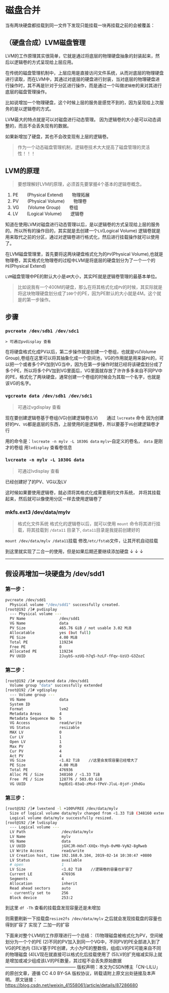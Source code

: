 # 磁盘合并

当有两块硬盘都挂载到同一文件下发现只能挂载一块再挂载之前的会被覆盖：

## （硬盘合成）LVM磁盘管理

LVM的工作原理其实很简单，它就是通过将底层的物理硬盘抽象的封装起来，然后以逻辑卷的方式呈现给上层应用。

在传统的磁盘管理机制中，上层应用是直接访问文件系统，从而对底层的物理硬盘进行读取，而在LVM中，其通过对底层的硬盘进行封装，当对底层的物理硬盘进行操作时，其不再是针对于分区进行操作，而是通过一个叫做`逻辑卷`的来对其进行底层的磁盘管理操作。

比如说增加一个物理硬盘，这个时候上层的服务是感觉不到的，因为呈现给上次服务的是以逻辑卷的方式。

LVM最大的特点就是可以对磁盘进行动态管理。
因为逻辑卷的大小是可以动态调整的，而且不会丢失现有的数据。

如果新增加了硬盘，其也不会改变现有上层的逻辑卷。
> 作为一个动态磁盘管理机制，逻辑卷技术大大提高了磁盘管理的灵活性！！！

## LVM的原理

> 要想理解好LVM的原理，必须首先要掌握4个基本的逻辑卷概念。

1. PE　　(Physical Extend)　　物理拓展
2. PV　　(Physical Volume)　　物理卷
3. VG　　(Volume Group)　　卷组
4. LV　　(Logical Volume)　　逻辑卷


知道在使用LVM对磁盘进行动态管理以后，是以逻辑卷的方式呈现给上层的服务的。所以所有的操作目的，其实就是去创建一个`LV`(Logical Volume)
逻辑卷就是用来取代之前的分区，通过对逻辑卷进行格式化，然后进行挂载操作就可以使用了。

在LVM磁盘管理里，首先要将这两块硬盘格式化为的`PV`(Physical Volume),也就是物理卷，其实格式化物理卷的过程中LVM是将底层的硬盘划分为了一个一个的`PE`(Physical Extend)

`LVM`磁盘管理中PE的默认大小是`4M`大小，其实PE就是逻辑卷管理的最基本单位。

> 比如说我有一个400M的硬盘，那么在将其格式化成`PV`的时候，其实际就是将这块物理硬盘划分成了`100`个的PE，因为PE默认的大小就是4M。这个就是的第一步操作。

## 步骤

### `pvcreate /dev/sdb1 /dev/sdc1`

    > 可通过pvdisplay 查看

在将硬盘格式化成PV以后，第二步操作就是创建一个卷组，也就是`VG`(Volume Group),卷组在这里可以将其抽象化成一个空间池，VG的作用就是用来装`PE`的，可以把一个或者多个PV加到VG当中，因为在第一步操作时就已经将该硬盘划分成了多个PE，所以将多个PV加到VG里面后，VG里面就存放了许许多多来自不同PV中的PE，格式化了两块硬盘，通常创建一个卷组的时候会为其取一个名字，也就是该VG的名字。

### `vgcreate data /dev/sdb1 /dev/sdc1`

> 可通过vgdisplay 查看

现在要创建逻辑卷基于卷组(VG)创建逻辑卷(LV)　　通过 `lvcreate` 命令
因为创建好的`PV`、`VG`都是底层的东西，上层使用的是逻辑卷，所以要基于`VG`创建逻辑卷才行

用的命令是：`lvcreate -n mylv -L 1030G data` 
    `mylv`–自定义的卷名， `data` 是刚才的卷组 用`lvdisplay` 查看卷信息

### `lvcreate -n mylv -L 1030G data`

> 可通过lvdisplay 查看

已经创建好了的PV、VG以及LV

这时候如果要使用逻辑卷，就必须将其格式化成需要用的文件系统，
并将其挂载起来，然后就可以像使用分区一样去使用逻辑卷了

### mkfs.ext3 /dev/data/mylv

> 格式化文件系统
格式化的逻辑卷以后，就可以使用 `mount` 命令将其进行挂载，将其挂载到 `/data11` 目录下, `data11`目录是我提前创建好的

`mount /dev/data/mylv /data11`挂载
修改`/etc/fstab`文件，让其开机自动挂载

到这里就实现了二合一的使用，但是如果后期还要继续添加硬盘 ↓ ↓ ↓

---------

## 假设再增加一块硬盘为 /dev/sdd1

### 第一步：

```sh
pvcreate /dev/sdd1
  Physical volume "/dev/sdd1" successfully created.
[root@192 /]# pvdisplay
  --- Physical volume ---
  PV Name               /dev/sdd1
  VG Name               data
  PV Size               465.76 GiB / not usable 3.02 MiB
  Allocatable           yes (but full)
  PE Size               4.00 MiB
  Total PE              119234
  Free PE               0
  Allocated PE          119234
  PV UUID               2JuybS-xzUQ-h7q5-hzLF-fFqv-UzU3-G3ZozC
```

### 第二步：

```sh
[root@192 /]# vgextend data /dev/sdd1
  Volume group "data" successfully extended
[root@192 /]# vgdisplay
  --- Volume group ---
  VG Name               data
  System ID             
  Format                lvm2
  Metadata Areas        4
  Metadata Sequence No  5
  VG Access             read/write
  VG Status             resizable
  MAX LV                0
  Cur LV                1
  Open LV               1
  Max PV                0
  Cur PV                4
  Act PV                4
  VG Size               <1.82 TiB    //这里会发现容量已经增大了
  PE Size               4.00 MiB
  Total PE              476936
  Alloc PE / Size       348160 / <1.33 TiB
  Free  PE / Size       128776 / 503.03 GiB
  VG UUID               hqdEd1-03aQ-zMsd-fPeV-JluL-0joY-jXhdGu
```

### 第三步：

```sh
[root@192 /]# lvextend -l +100%FREE /dev/data/mylv
  Size of logical volume data/mylv changed from <1.33 TiB (348160 extents) to <1.82 TiB (476936 extents).
  Logical volume data/mylv successfully resized.
[root@192 /]# lvdisplay 
  --- Logical volume ---
  LV Path                /dev/data/mylv
  LV Name                mylv
  VG Name                data
  LV UUID                jGXCJR-HdxT-XXQx-Yhyb-0vM0-VyN2-8gRweb
  LV Write Access        read/write
  LV Creation host, time 192.168.0.104, 2019-02-14 10:30:47 +0800
  LV Status              available
  # open                 1
  LV Size                <1.82 TiB    //逻辑卷的容量也扩容了
  Current LE             476936
  Segments               4
  Allocation             inherit
  Read ahead sectors     auto
  - currently set to     256
  Block device           253:2
```

到这里 `df -Th` 查看的挂载盘发现容量还是未增加

则需要刷新一下挂载盘`resize2fs /dev/data/mylv`
之后就会发现挂载盘的容量也得到扩容了 实现了 二加一的扩容

下面来对整个LVM的工作原理进行一个总结：
(1)物理磁盘被格式化为PV，空间被划分为一个个的PE
(2)不同的PV加入到同一个VG中，不同PV的PE全部进入到了VG的PE池内
(3)LV基于PE创建，大小为PE的整数倍，组成LV的PE可能来自不同的物理磁盘
(4)LV现在就直接可以格式化后挂载使用了
(5)LV的扩充缩减实际上就是增加或减少组成该LV的PE数量，其过程不会丢失原始数据
————————————————
版权声明：本文为CSDN博主「CN-LILU」的原创文章，遵循 CC 4.0 BY-SA 版权协议，转载请附上原文出处链接及本声明。
原文链接：https://blog.csdn.net/weixin_41558061/article/details/87286680